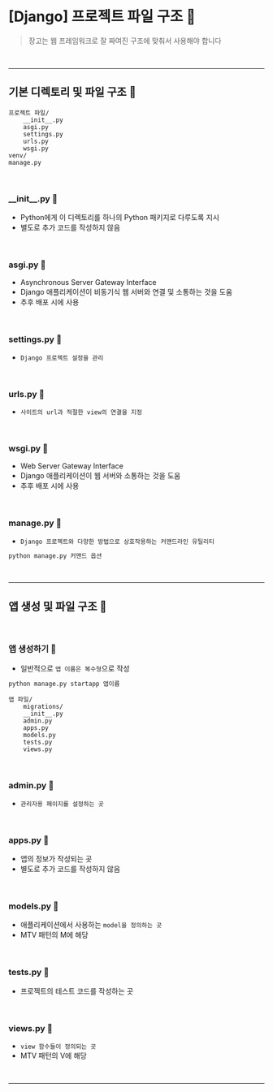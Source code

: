 # [Django] 프로젝트 파일 구조 📝

> 장고는 웹 프레임워크로 잘 짜여진 구조에 맞춰서 사용해야 합니다

<br />

---

## **기본 디렉토리 및 파일 구조 💭**

```
프로젝트 파일/
	__init__.py
	asgi.py
	settings.py
	urls.py
	wsgi.py
venv/
manage.py
```

<br />

### **\_\_init\_\_.py 📒**

- Python에게 이 디렉토리를 하나의 Python 패키지로 다루도록 지시
- 별도로 추가 코드를 작성하지 않음

<br />

### **asgi.py 📒**

- Asynchronous Server Gateway Interface
- Django 애플리케이션이 비동기식 웹 서버와 연결 및 소통하는 것을 도움
- 추후 배포 시에 사용

<br />

### **settings.py 📒**

- `Django 프로젝트 설정을 관리`

<br />

### **urls.py 📒**

- `사이트의 url과 적절한 view의 연결을 지정`

<br />

### **wsgi.py 📒**

- Web Server Gateway Interface
- Django 애플리케이션이 웹 서버와 소통하는 것을 도움
- 추후 배포 시에 사용

<br />

### **manage.py 📒**

- `Django 프로젝트와 다양한 방법으로 상호작용하는 커맨드라인 유틸리티`

```bash
python manage.py 커맨드 옵션
```

<br />

---

## **앱 생성 및 파일 구조 💭**

<br />

### **앱 생성하기 📙**

- 일반적으로 `앱 이름은 복수형`으로 작성

```bash
python manage.py startapp 앱이름
```

```
앱 파일/
	migrations/
	__init__.py
	admin.py
	apps.py
	models.py
	tests.py
	views.py
```

<br />

### **admin.py 📙**

- `관리자용 페이지를 설정하는 곳`

<br />

### **apps.py 📙**

- 앱의 정보가 작성되는 곳
- 별도로 추가 코드를 작성하지 않음

<br />

### **models.py 📙**

- 애플리케이션에서 사용하는 `model을 정의하는 곳`
- MTV 패턴의 M에 해당

<br />

### **tests.py 📙**

- 프로젝트의 테스트 코드를 작성하는 곳

<br />

### **views.py 📙**

- `view 함수들이 정의되는 곳`
- MTV 패턴의 V에 해당

<br />

---
